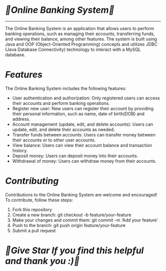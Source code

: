 # ***🌟Online Banking System🌟***
 - - - -
The Online Banking System is an application that allows users to perform banking operations, such as managing their accounts, transferring funds, and viewing their balance, among other features. The system is built using Java and OOP (Object-Oriented Programming) concepts and utilizes JDBC (Java Database Connectivity) technology to interact with a MySQL database. <br>

# ***Features***
The Online Banking System includes the following features: <br>

* User authentication and authorization: Only registered users can access their accounts and perform banking operations. <br>
* Register new user: New users can register their account by providing their personal information, such as name, date of birth(DOB) and address.
* Account management (update, edit, and delete accounts): Users can update, edit,  and delete their accounts as needed. <br>
* Transfer funds between accounts: Users can transfer money between their accounts or to other user accounts. <br>
* View balance: Users can view their account balance and transaction history. <br>
* Deposit money: Users can deposit money into their accounts. <br>
* Withdrawal of money: Users can withdraw money from their accounts. <br>


# ***Contributing***
Contributions to the Online Banking System are welcome and encouraged! To contribute, follow these steps: <br>

1. Fork this repository <br>
2. Create a new branch: git checkout -b feature/your-feature <br>
3. Make your changes and commit them: git commit -m 'Add your feature' <br>
4. Push to the branch: git push origin feature/your-feature <br>
5. Submit a pull request <br>


# ***🌟Give Star If you find this helpful and thank you :)🌟***
